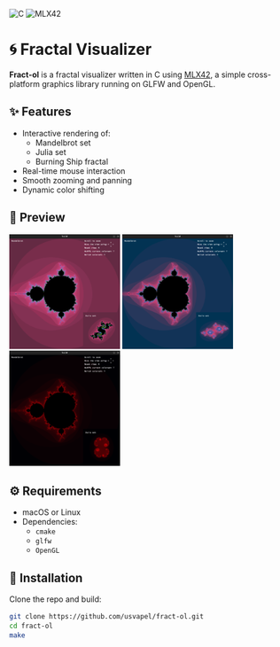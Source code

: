 ![C](https://img.shields.io/badge/C-00599C?style=flat&logo=c&logoColor=white)
![MLX42](https://img.shields.io/badge/MLX42-OpenGL%2FGLFW-blue)

# 🌀 Fractal Visualizer

**Fract-ol** is a fractal visualizer written in C using [MLX42](https://github.com/codam-coding-college/MLX42), a simple cross-platform graphics library running on GLFW and OpenGL.

## ✨ Features

- Interactive rendering of:
  - Mandelbrot set
  - Julia set
  - Burning Ship fractal
- Real-time mouse interaction
- Smooth zooming and panning
- Dynamic color shifting

## 📸 Preview

<p float="left">
  <img src="./screenshot1.png" width="200" />
  <img src="./screenshot2.png" width="200" />
  <img src="./screenshot3.png" width="200" />
</p>

## ⚙️ Requirements

- macOS or Linux
- Dependencies:
  - `cmake`
  - `glfw`
  - `OpenGL`

## 🧰 Installation

Clone the repo and build:

```bash
git clone https://github.com/usvapel/fract-ol.git
cd fract-ol
make
